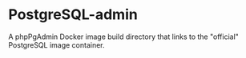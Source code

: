 PostgreSQL-admin
================

A phpPgAdmin Docker image build directory that links to the "official" PostgreSQL image container.
